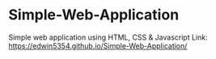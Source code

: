 # Simple-Web-Application
Simple web application using HTML, CSS &amp; Javascript
Link: https://edwin5354.github.io/Simple-Web-Application/

